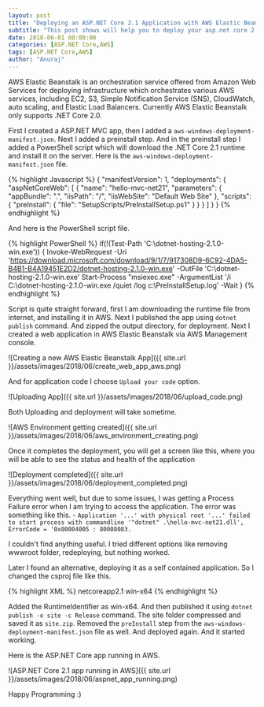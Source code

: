 ```yaml
---
layout: post
title: "Deploying an ASP.NET Core 2.1 Application with AWS Elastic Beanstalk "
subtitle: "This post shows will help you to deploy your asp.net core 2.1 application to AWS Elastic Beanstalk. In this post I am not using AWS EB DotNet Tool, instead I am using normal dotnet publish and upload and deploy mechanism to deploy the changes."
date: 2018-06-01 00:00:00
categories: [ASP.NET Core,AWS]
tags: [ASP.NET Core,AWS]
author: "Anuraj"
---
```

AWS Elastic Beanstalk is an orchestration service offered from Amazon Web Services for deploying infrastructure which orchestrates various AWS services, including EC2, S3, Simple Notification Service (SNS), CloudWatch, auto scaling, and Elastic Load Balancers. Currently AWS Elastic Beanstalk only supports .NET Core 2.0. 

First I created a ASP.NET MVC app, then I added a `aws-windows-deployment-manifest.json`. Next I added a preinstall step. And in the preinstall step I added a PowerShell script which will download the .NET Core 2.1 runtime and install it on the server. Here is the `aws-windows-deployment-manifest.json` file.

{% highlight Javascript %}
{
    "manifestVersion": 1,
    "deployments": {
        "aspNetCoreWeb": [
            {
                "name": "hello-mvc-net21",
                "parameters": {
                    "appBundle": ".",
                    "iisPath": "/",
                    "iisWebSite": "Default Web Site"
                },
                "scripts": {
                    "preInstall": {
                        "file": "SetupScripts/PreInstallSetup.ps1"
                    }
                }
            }
        ]
    }
}
{% endhighlight %}

And here is the PowerShell script file.

{% highlight PowerShell %}
if(!(Test-Path 'C:\dotnet-hosting-2.1.0-win.exe')) { 
    Invoke-WebRequest -Uri 'https://download.microsoft.com/download/9/1/7/917308D9-6C92-4DA5-B4B1-B4A19451E2D2/dotnet-hosting-2.1.0-win.exe' -OutFile 'C:\dotnet-hosting-2.1.0-win.exe'
    Start-Process "msiexec.exe" -ArgumentList '/i C:\dotnet-hosting-2.1.0-win.exe /quiet /log c:\PreInstallSetup.log' -Wait
}
{% endhighlight %}

Script is quite straight forward, first I am downloading the runtime file from internet, and installing it in AWS. Next I published the app using `dotnet publish` command. And zipped the output directory, for deployment. Next I created a web application in AWS Elastic Beanstalk via AWS Management console.

![Creating a new AWS Elastic Beanstalk App]({{ site.url }}/assets/images/2018/06/create_web_app_aws.png)

And for application code I choose `Upload your code` option.

![Uploading App]({{ site.url }}/assets/images/2018/06/upload_code.png)

Both Uploading and deployment will take sometime.

![AWS Environment getting created]({{ site.url }}/assets/images/2018/06/aws_environment_creating.png)

Once it completes the deployment, you will get a screen like this, where you will be able to see the status and health of the application

![Deployment completed]({{ site.url }}/assets/images/2018/06/deployment_completed.png)

Everything went well, but due to some issues, I was getting a Process Failure error when I am trying to access the application. The error was something like this. - `Application '...' with physical root '...' failed to start process with commandline '"dotnet" .\hello-mvc-net21.dll', ErrorCode = '0x80004005 : 80008083.`

I couldn't find anything useful. I tried different options like removing wwwroot folder, redeploying, but nothing worked.

Later I found an alternative, deploying it as a self contained application. So I changed the csproj file like this.

{% highlight XML %}
<Project Sdk="Microsoft.NET.Sdk.Web">
  <PropertyGroup>
    <TargetFramework>netcoreapp2.1</TargetFramework>
    <RuntimeIdentifier>win-x64</RuntimeIdentifier>
  </PropertyGroup>
  <ItemGroup>
    <PackageReference Include="Microsoft.AspNetCore.App" />
  </ItemGroup>
  <ItemGroup>
    <None Include="aws-windows-deployment-manifest.json" CopyToPublishDirectory="Always" />
  </ItemGroup>
</Project>
{% endhighlight %}

Added the RuntimeIdentifier as win-x64. And then published it using `dotnet publish -o site -c Release` command. The site folder compressed and saved it as `site.zip`. Removed the `preInstall` step from the `aws-windows-deployment-manifest.json` file as well. And deployed again. And it started working.

Here is the ASP.NET Core app running in AWS.

![ASP.NET Core 2.1 app running in AWS]({{ site.url }}/assets/images/2018/06/aspnet_app_running.png)

Happy Programming :)